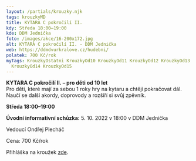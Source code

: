 ```yaml
---
layout: /partials/krouzky.njk
tags: krouzkyMD
title: KYTARA C pokročilí II.
kdy: Středa 18:00–19:00
kde: DDM Jednička
foto: /images/akce/16-200x172.jpg
alt: KYTARA C pokročilí II. - DDM Jednička
web: https://ddmdvurkralove.cz/hudebni/
polatek: 700 Kč/rok
myTags: KrouzkyOstatni KrouzkyOd10 KrouzkyOd11 KrouzkyOd12 KrouzkyOd13
  KrouzkyOd14 KrouzkyOd15
---
```

<!--StartFragment-->

**KYTARA C pokročilí II. – pro děti od 10 let**\
Pro děti, které mají za sebou 1 roky hry na kytaru a chtějí pokračovat dál. Naučí se další akordy, doprovody a rozšíří si svůj zpěvník.

**Středa 18:00–19:00**

**Úvodní informativní schůzka:** 5. 10. 2022 v 18:00 v DDM Jednička

Vedoucí Ondřej Plecháč

Cena: 700 Kč/rok

Přihláška na kroužek [zde](https://ddmdvurkralove.cz/prihlaska/).

<!--EndFragment-->